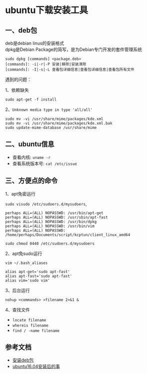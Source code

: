 <!-- 2017/924 -->

# ubuntu下载安装工具

## 一、deb包

deb是debian linus的安装格式</br>
dpkg是Debian Package的简写，是为Debian专门开发的套件管理系统

```shell
sudo dpkg [commands] <package.deb>
[commands]: -i|-r|-P 安装|移除|安装清除
[commands]: -I|-s|-L 查看包详细信息|查看包详细信息|查看包所有文件
```

遇到的问题：

1、依赖缺失

```shell
sudo apt-get -f install
```
2、`Unknown media type in type 'all/all'`
```shell
sudo mv -vi /usr/share/mime/packages/kde.xml 
sudo mv -vi /usr/share/mime/packages/kde.xml.bak
sudo update-mime-database /usr/share/mime
```

## 二、ubuntu信息

- 查看内核: `uname -r`
- 查看系统版本号: `cat /etc/issue`

## 三、方便点的命令

1、apt免密运行

`sudo visudo /etc/sudoers.d/mysudoers`,

```shell
perhaps ALL=(ALL) NOPASSWD: /usr/bin/apt-get
perhaps ALL=(ALL) NOPASSWD: /usr/sbin/apt-fast
perhaps ALL=(ALL) NOPASSWD: /usr/bin/dpkg
perhaps ALL=(ALL) NOPASSWD: /usr/bin/vim
perhaps ALL=(ALL) NOPASSWD: /home/perhaps/Documents/script/kcptun/client_linux_amd64
```

`sudo chmod 0440 /etc/sudoers.d/mysudoers`

2、apt免sudo运行

`vim ~/.bash_aliases`

```shell
alias apt-get='sudo apt-fast'
alias apt-fast='sudo apt-fast'
alias vim='sudo vim'
```

3、后台运行

`nohup <commands> >filename 2>&1 &`

4、查找文件

- `locate filename`
- `whereis filename`
- `find / -name filename`

## 参考文档

- [安装deb包](https://chentao92.github.io/2016/09/19/ubuntu16.04%E5%AE%89%E8%A3%85deb%E8%BD%AF%E4%BB%B6%E5%8C%85%E6%AD%A5%E9%AA%A4/)
- [ubuntu16.04安装后的事](https://www.sysgeek.cn/15-things-to-do-after-installing-ubuntu-16-04-lts/)
